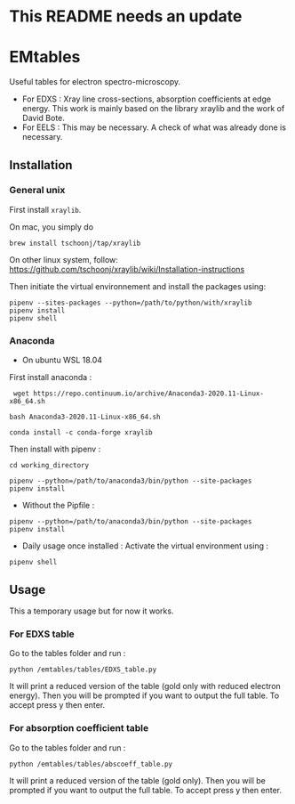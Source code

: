 # This README needs an update

# EMtables
Useful tables for electron spectro-microscopy. 
- For EDXS : Xray line cross-sections, absorption coefficients at edge energy.
			 This work is mainly based on the library xraylib and the work of David Bote.
- For EELS : This may be necessary. A check of what was already done is necessary.

## Installation


### General unix


First install `xraylib`. 

On mac, you simply do
```
brew install tschoonj/tap/xraylib
```
On other linux system, follow:
https://github.com/tschoonj/xraylib/wiki/Installation-instructions

Then initiate the virtual environnement and install the packages using:
```
pipenv --sites-packages --python=/path/to/python/with/xraylib
pipenv install
pipenv shell
```

### Anaconda
- On ubuntu WSL 18.04

First install anaconda : 
```
 wget https://repo.continuum.io/archive/Anaconda3-2020.11-Linux-x86_64.sh
```
```
bash Anaconda3-2020.11-Linux-x86_64.sh
```
```
conda install -c conda-forge xraylib
```
Then install with pipenv : 
```
cd working_directory
```
```
pipenv --python=/path/to/anaconda3/bin/python --site-packages
pipenv install
```
- Without the Pipfile :
```
pipenv --python=/path/to/anaconda3/bin/python --site-packages
pipenv install
```
- Daily usage once installed : 
Activate the virtual environment using : 
```
pipenv shell
```

## Usage

This a temporary usage but for now it works. 

### For EDXS table

Go to the tables folder and run : 
```
python /emtables/tables/EDXS_table.py
```
It will print a reduced version of the table (gold only with reduced electron energy). Then you will be prompted if you want to output the full table. To accept press y then enter. 

### For absorption coefficient table

Go to the tables folder and run : 
```
python /emtables/tables/abscoeff_table.py
```
It will print a reduced version of the table (gold only). Then you will be prompted if you want to output the full table. To accept press y then enter. 
